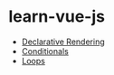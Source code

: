 # learn-vue-js

- [Declarative Rendering](https://github.com/andreaharris-go/learn-vue-js/tree/master/01)
- [Conditionals](https://github.com/andreaharris-go/learn-vue-js/tree/master/02)
- [Loops](https://github.com/andreaharris-go/learn-vue-js/tree/master/03)

